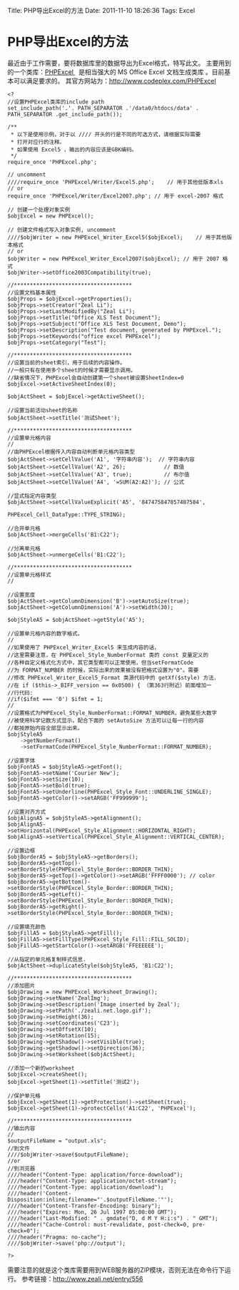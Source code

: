 Title: PHP导出Excel的方法
Date: 2011-11-10 18:26:36
Tags: Excel

<!--最近由于工作需要，要将数据库里的数据导出为Excel格式，特写此文。

主要用到的一个类库：PHPExcel   是相当强大的 MS Office Excel 文档生成类库 。目前基本可以满足要求的。-->

# PHP导出Excel的方法

最近由于工作需要，要将数据库里的数据导出为Excel格式，特写此文。 主要用到的一个类库：[PHPExcel ](http://www.codeplex.com/PHPExcel)  是相当强大的 MS Office Excel 文档生成类库 。目前基本可以满足要求的。  其官方网站为：http://www.codeplex.com/PHPExcel


    <?
    //设置PHPExcel类库的include path
    set_include_path('.'. PATH_SEPARATOR .'/data0/htdocs/data' . PATH_SEPARATOR .get_include_path());

    /**
     * 以下是使用示例，对于以 //// 开头的行是不同的可选方式，请根据实际需要
     * 打开对应行的注释。
     * 如果使用 Excel5 ，输出的内容应该是GBK编码。
     */
    require_once 'PHPExcel.php';

    // uncomment
    ////require_once 'PHPExcel/Writer/Excel5.php';    // 用于其他低版本xls
    // or
    require_once 'PHPExcel/Writer/Excel2007.php'; // 用于 excel-2007 格式

    // 创建一个处理对象实例
    $objExcel = new PHPExcel();

    // 创建文件格式写入对象实例, uncomment
    ////$objWriter = new PHPExcel_Writer_Excel5($objExcel);    // 用于其他版本格式
    // or
    $objWriter = new PHPExcel_Writer_Excel2007($objExcel); // 用于 2007 格式
    $objWriter->setOffice2003Compatibility(true);

    //*************************************
    //设置文档基本属性
    $objProps = $objExcel->getProperties();
    $objProps->setCreator("Zeal Li");
    $objProps->setLastModifiedBy("Zeal Li");
    $objProps->setTitle("Office XLS Test Document");
    $objProps->setSubject("Office XLS Test Document, Demo");
    $objProps->setDescription("Test document, generated by PHPExcel.");
    $objProps->setKeywords("office excel PHPExcel");
    $objProps->setCategory("Test");

    //*************************************
    //设置当前的sheet索引，用于后续的内容操作。
    //一般只有在使用多个sheet的时候才需要显示调用。
    //缺省情况下，PHPExcel会自动创建第一个sheet被设置SheetIndex=0
    $objExcel->setActiveSheetIndex(0);

    $objActSheet = $objExcel->getActiveSheet();

    //设置当前活动sheet的名称
    $objActSheet->setTitle('测试Sheet');

    //*************************************
    //设置单元格内容
    //
    //由PHPExcel根据传入内容自动判断单元格内容类型
    $objActSheet->setCellValue('A1', '字符串内容');  // 字符串内容
    $objActSheet->setCellValue('A2', 26);            // 数值
    $objActSheet->setCellValue('A3', true);          // 布尔值
    $objActSheet->setCellValue('A4', '=SUM(A2:A2)'); // 公式

    //显式指定内容类型
    $objActSheet->setCellValueExplicit('A5', '847475847857487584',
                                       PHPExcel_Cell_DataType::TYPE_STRING);

    //合并单元格
    $objActSheet->mergeCells('B1:C22');

    //分离单元格
    $objActSheet->unmergeCells('B1:C22');

    //*************************************
    //设置单元格样式
    //

    //设置宽度
    $objActSheet->getColumnDimension('B')->setAutoSize(true);
    $objActSheet->getColumnDimension('A')->setWidth(30);

    $objStyleA5 = $objActSheet->getStyle('A5');

    //设置单元格内容的数字格式。
    //
    //如果使用了 PHPExcel_Writer_Excel5 来生成内容的话，
    //这里需要注意，在 PHPExcel_Style_NumberFormat 类的 const 变量定义的
    //各种自定义格式化方式中，其它类型都可以正常使用，但当setFormatCode
    //为 FORMAT_NUMBER 的时候，实际出来的效果被没有把格式设置为"0"。需要
    //修改 PHPExcel_Writer_Excel5_Format 类源代码中的 getXf($style) 方法，
    //在 if ($this->_BIFF_version == 0x0500) { （第363行附近）前面增加一
    //行代码:
    //if($ifmt === '0') $ifmt = 1;
    //
    //设置格式为PHPExcel_Style_NumberFormat::FORMAT_NUMBER，避免某些大数字
    //被使用科学记数方式显示，配合下面的 setAutoSize 方法可以让每一行的内容
    //都按原始内容全部显示出来。
    $objStyleA5
        ->getNumberFormat()
        ->setFormatCode(PHPExcel_Style_NumberFormat::FORMAT_NUMBER);

    //设置字体
    $objFontA5 = $objStyleA5->getFont();
    $objFontA5->setName('Courier New');
    $objFontA5->setSize(10);
    $objFontA5->setBold(true);
    $objFontA5->setUnderline(PHPExcel_Style_Font::UNDERLINE_SINGLE);
    $objFontA5->getColor()->setARGB('FF999999');

    //设置对齐方式
    $objAlignA5 = $objStyleA5->getAlignment();
    $objAlignA5->setHorizontal(PHPExcel_Style_Alignment::HORIZONTAL_RIGHT);
    $objAlignA5->setVertical(PHPExcel_Style_Alignment::VERTICAL_CENTER);

    //设置边框
    $objBorderA5 = $objStyleA5->getBorders();
    $objBorderA5->getTop()->setBorderStyle(PHPExcel_Style_Border::BORDER_THIN);
    $objBorderA5->getTop()->getColor()->setARGB('FFFF0000'); // color
    $objBorderA5->getBottom()->setBorderStyle(PHPExcel_Style_Border::BORDER_THIN);
    $objBorderA5->getLeft()->setBorderStyle(PHPExcel_Style_Border::BORDER_THIN);
    $objBorderA5->getRight()->setBorderStyle(PHPExcel_Style_Border::BORDER_THIN);

    //设置填充颜色
    $objFillA5 = $objStyleA5->getFill();
    $objFillA5->setFillType(PHPExcel_Style_Fill::FILL_SOLID);
    $objFillA5->getStartColor()->setARGB('FFEEEEEE');

    //从指定的单元格复制样式信息.
    $objActSheet->duplicateStyle($objStyleA5, 'B1:C22');

    //*************************************
    //添加图片
    $objDrawing = new PHPExcel_Worksheet_Drawing();
    $objDrawing->setName('ZealImg');
    $objDrawing->setDescription('Image inserted by Zeal');
    $objDrawing->setPath('./zeali.net.logo.gif');
    $objDrawing->setHeight(36);
    $objDrawing->setCoordinates('C23');
    $objDrawing->setOffsetX(10);
    $objDrawing->setRotation(15);
    $objDrawing->getShadow()->setVisible(true);
    $objDrawing->getShadow()->setDirection(36);
    $objDrawing->setWorksheet($objActSheet);

    //添加一个新的worksheet
    $objExcel->createSheet();
    $objExcel->getSheet(1)->setTitle('测试2');

    //保护单元格
    $objExcel->getSheet(1)->getProtection()->setSheet(true);
    $objExcel->getSheet(1)->protectCells('A1:C22', 'PHPExcel');

    //*************************************
    //输出内容
    //
    $outputFileName = "output.xls";
    //到文件
    ////$objWriter->save($outputFileName);
    //or
    //到浏览器
    ////header("Content-Type: application/force-download");
    ////header("Content-Type: application/octet-stream");
    ////header("Content-Type: application/download");
    ////header('Content-Disposition:inline;filename="'.$outputFileName.'"');
    ////header("Content-Transfer-Encoding: binary");
    ////header("Expires: Mon, 26 Jul 1997 05:00:00 GMT");
    ////header("Last-Modified: " . gmdate("D, d M Y H:i:s") . " GMT");
    ////header("Cache-Control: must-revalidate, post-check=0, pre-check=0");
    ////header("Pragma: no-cache");
    ////$objWriter->save('php://output');

    ?>

需要注意的就是这个类库需要用到WEB服务器的ZIP模块，否则无法在命令行下运行。 参考链接：<http://www.zeali.net/entry/556>
